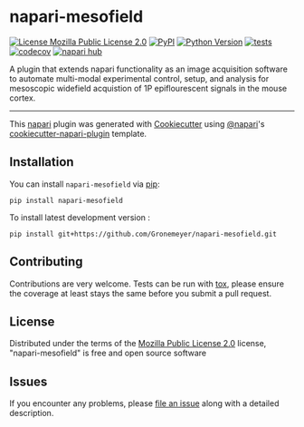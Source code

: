 # napari-mesofield

[![License Mozilla Public License 2.0](https://img.shields.io/pypi/l/napari-mesofield.svg?color=green)](https://github.com/Gronemeyer/napari-mesofield/raw/main/LICENSE)
[![PyPI](https://img.shields.io/pypi/v/napari-mesofield.svg?color=green)](https://pypi.org/project/napari-mesofield)
[![Python Version](https://img.shields.io/pypi/pyversions/napari-mesofield.svg?color=green)](https://python.org)
[![tests](https://github.com/Gronemeyer/napari-mesofield/workflows/tests/badge.svg)](https://github.com/Gronemeyer/napari-mesofield/actions)
[![codecov](https://codecov.io/gh/Gronemeyer/napari-mesofield/branch/main/graph/badge.svg)](https://codecov.io/gh/Gronemeyer/napari-mesofield)
[![napari hub](https://img.shields.io/endpoint?url=https://api.napari-hub.org/shields/napari-mesofield)](https://napari-hub.org/plugins/napari-mesofield)

A plugin that extends napari functionality as an image acquisition software to automate multi-modal experimental control, setup, and analysis for mesoscopic widefield acquistion of 1P epiflourescent signals in the mouse cortex.

----------------------------------

This [napari] plugin was generated with [Cookiecutter] using [@napari]'s [cookiecutter-napari-plugin] template.

<!--
Don't miss the full getting started guide to set up your new package:
https://github.com/napari/cookiecutter-napari-plugin#getting-started

and review the napari docs for plugin developers:
https://napari.org/stable/plugins/index.html
-->

## Installation

You can install `napari-mesofield` via [pip]:

    pip install napari-mesofield



To install latest development version :

    pip install git+https://github.com/Gronemeyer/napari-mesofield.git


## Contributing

Contributions are very welcome. Tests can be run with [tox], please ensure
the coverage at least stays the same before you submit a pull request.

## License

Distributed under the terms of the [Mozilla Public License 2.0] license,
"napari-mesofield" is free and open source software

## Issues

If you encounter any problems, please [file an issue] along with a detailed description.

[napari]: https://github.com/napari/napari
[Cookiecutter]: https://github.com/audreyr/cookiecutter
[@napari]: https://github.com/napari
[MIT]: http://opensource.org/licenses/MIT
[BSD-3]: http://opensource.org/licenses/BSD-3-Clause
[GNU GPL v3.0]: http://www.gnu.org/licenses/gpl-3.0.txt
[GNU LGPL v3.0]: http://www.gnu.org/licenses/lgpl-3.0.txt
[Apache Software License 2.0]: http://www.apache.org/licenses/LICENSE-2.0
[Mozilla Public License 2.0]: https://www.mozilla.org/media/MPL/2.0/index.txt
[cookiecutter-napari-plugin]: https://github.com/napari/cookiecutter-napari-plugin

[file an issue]: https://github.com/Gronemeyer/napari-mesofield/issues

[napari]: https://github.com/napari/napari
[tox]: https://tox.readthedocs.io/en/latest/
[pip]: https://pypi.org/project/pip/
[PyPI]: https://pypi.org/
